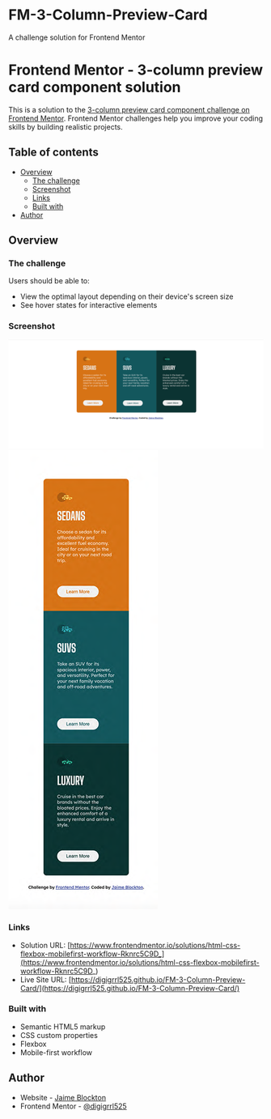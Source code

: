 # FM-3-Column-Preview-Card
A challenge solution for Frontend Mentor

# Frontend Mentor - 3-column preview card component solution

This is a solution to the [3-column preview card component challenge on Frontend Mentor](https://www.frontendmentor.io/challenges/3column-preview-card-component-pH92eAR2-). Frontend Mentor challenges help you improve your coding skills by building realistic projects. 

## Table of contents

- [Overview](#overview)
  - [The challenge](#the-challenge)
  - [Screenshot](#screenshot)
  - [Links](#links)
  - [Built with](#built-with)
- [Author](#author)

## Overview

### The challenge

Users should be able to:

- View the optimal layout depending on their device's screen size
- See hover states for interactive elements

### Screenshot

![Desktop](./screenshots/desktop.png)
![Mobile](./screenshots/mobile.png)

### Links

- Solution URL: [https://www.frontendmentor.io/solutions/html-css-flexbox-mobilefirst-workflow-Rknrc5C9D_](https://www.frontendmentor.io/solutions/html-css-flexbox-mobilefirst-workflow-Rknrc5C9D_)
- Live Site URL: [https://digigrrl525.github.io/FM-3-Column-Preview-Card/](https://digigrrl525.github.io/FM-3-Column-Preview-Card/)

### Built with

- Semantic HTML5 markup
- CSS custom properties
- Flexbox
- Mobile-first workflow

## Author

- Website - [Jaime Blockton](https://dana-blockton.myportfolio.com/)
- Frontend Mentor - [@digigrrl525](https://www.frontendmentor.io/profile/digigrrl525)
